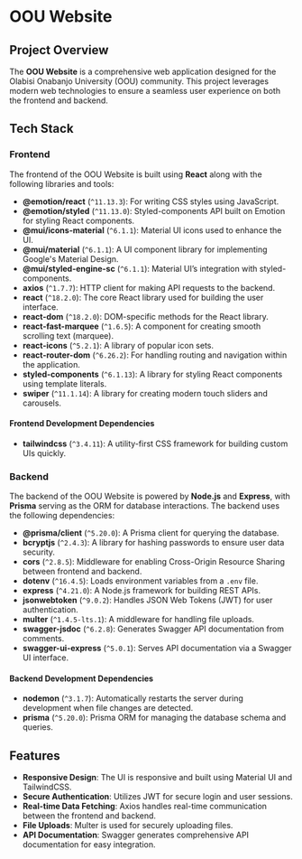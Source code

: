 # OOU Website

## Project Overview

The **OOU Website** is a comprehensive web application designed for the Olabisi Onabanjo University (OOU) community. This project leverages modern web technologies to ensure a seamless user experience on both the frontend and backend.

## Tech Stack

### Frontend

The frontend of the OOU Website is built using **React** along with the following libraries and tools:

- **@emotion/react** (`^11.13.3`): For writing CSS styles using JavaScript.
- **@emotion/styled** (`^11.13.0`): Styled-components API built on Emotion for styling React components.
- **@mui/icons-material** (`^6.1.1`): Material UI icons used to enhance the UI.
- **@mui/material** (`^6.1.1`): A UI component library for implementing Google's Material Design.
- **@mui/styled-engine-sc** (`^6.1.1`): Material UI’s integration with styled-components.
- **axios** (`^1.7.7`): HTTP client for making API requests to the backend.
- **react** (`^18.2.0`): The core React library used for building the user interface.
- **react-dom** (`^18.2.0`): DOM-specific methods for the React library.
- **react-fast-marquee** (`^1.6.5`): A component for creating smooth scrolling text (marquee).
- **react-icons** (`^5.2.1`): A library of popular icon sets.
- **react-router-dom** (`^6.26.2`): For handling routing and navigation within the application.
- **styled-components** (`^6.1.13`): A library for styling React components using template literals.
- **swiper** (`^11.1.14`): A library for creating modern touch sliders and carousels.

#### Frontend Development Dependencies

- **tailwindcss** (`^3.4.11`): A utility-first CSS framework for building custom UIs quickly.

### Backend

The backend of the OOU Website is powered by **Node.js** and **Express**, with **Prisma** serving as the ORM for database interactions. The backend uses the following dependencies:

- **@prisma/client** (`^5.20.0`): A Prisma client for querying the database.
- **bcryptjs** (`^2.4.3`): A library for hashing passwords to ensure user data security.
- **cors** (`^2.8.5`): Middleware for enabling Cross-Origin Resource Sharing between frontend and backend.
- **dotenv** (`^16.4.5`): Loads environment variables from a `.env` file.
- **express** (`^4.21.0`): A Node.js framework for building REST APIs.
- **jsonwebtoken** (`^9.0.2`): Handles JSON Web Tokens (JWT) for user authentication.
- **multer** (`^1.4.5-lts.1`): A middleware for handling file uploads.
- **swagger-jsdoc** (`^6.2.8`): Generates Swagger API documentation from comments.
- **swagger-ui-express** (`^5.0.1`): Serves API documentation via a Swagger UI interface.

#### Backend Development Dependencies

- **nodemon** (`^3.1.7`): Automatically restarts the server during development when file changes are detected.
- **prisma** (`^5.20.0`): Prisma ORM for managing the database schema and queries.

## Features

- **Responsive Design**: The UI is responsive and built using Material UI and TailwindCSS.
- **Secure Authentication**: Utilizes JWT for secure login and user sessions.
- **Real-time Data Fetching**: Axios handles real-time communication between the frontend and backend.
- **File Uploads**: Multer is used for securely uploading files.
- **API Documentation**: Swagger generates comprehensive API documentation for easy integration.